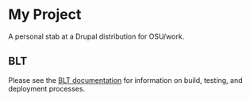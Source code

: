 # My Project

A personal stab at a Drupal distribution for OSU/work.

## BLT

Please see the [BLT documentation](http://blt.readthedocs.io/en/latest/) for information on build, testing, and deployment processes.


